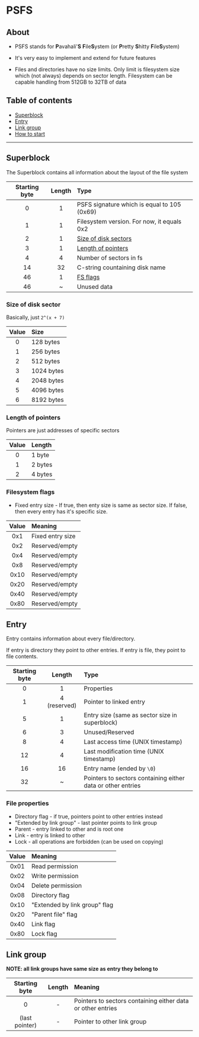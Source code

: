 # PSFS
## About
* PSFS stands for **P**avahali'**S** **F**ile**S**ystem (or **P**retty **S**hitty **F**ile**S**ystem)

* It's very easy to implement and extend for future features

* Files and directories have no size limits. Only limit is filesystem size which (not always) depends on sector length. Filesystem can be capable handling from 512GB to 32TB of data

## Table of contents

* [Superblock](#superblock)
* [Entry](#entry)
* [Link group](#link-group)
* [How to start](#how-to-start)

---

## Superblock
The Superblock contains all information about the layout of the file system

|Starting byte|Length|Type|
|:-:|:-:|:-|
|0|1|PSFS signature which is equal to 105 (0x69)|
|1|1|Filesystem version. For now, it equals 0x2|
|2|1|[Size of disk sectors](#size-of-disk-sector)|
|3|1|[Length of pointers](#length-of-pointers)|
|4|4|Number of sectors in fs|
|14|32|C-string countaining disk name|
|46|1|[FS flags](#filesystem-flags)|
|46|~|Unused data|

### Size of disk sector

Basically, just `2^(x + 7)`

|Value|Size|
|:-:|:-|
|0|128 bytes|
|1|256 bytes|
|2|512 bytes|
|3|1024 bytes|
|4|2048 bytes|
|5|4096 bytes|
|6|8192 bytes|

### Length of pointers

Pointers are just addresses of specific sectors

|Value|Length|
|:-:|:-|
|0|1 byte|
|1|2 bytes|
|2|4 bytes|

### Filesystem flags

* Fixed entry size - If true, then enty size is same as sector size. If false, then every entry has it's specific size.

|Value|Meaning|
|:-:|:-|
|0x1|Fixed entry size|
|0x2|Reserved/empty|
|0x4|Reserved/empty|
|0x8|Reserved/empty|
|0x10|Reserved/empty|
|0x20|Reserved/empty|
|0x40|Reserved/empty|
|0x80|Reserved/empty|

## Entry

Entry contains information about every file/directory.

If entry is directory they point to other entries. If entry is file, they point to file contents.

|Starting byte|Length|Type|
|:-:|:-:|:-|
|0|1|Properties|
|1|4 (reserved)|Pointer to linked entry|
|5|1|Entry size (same as sector size in superblock)|
|6|3|Unused/Reserved|
|8|4|Last access time (UNIX timestamp)|
|12|4|Last modification time (UNIX timestamp)|
|16|16|Entry name (ended by `\0`)|
|32|\~|Pointers to sectors containing either data or other entries|


### File properties

* Directory flag - if true, pointers point to other entries instead
* "Extended by link group" - last pointer points to link group
* Parent - entry linked to other and is root one
* Link - entry is linked to other
* Lock - all operations are forbidden (can be used on copying)

|Value|Meaning|
|:-:|:-|
|0x01|Read permission|
|0x02|Write permission|
|0x04|Delete permission|
|0x08|Directory flag|
|0x10|"Extended by link group" flag|
|0x20|"Parent file" flag|
|0x40|Link flag|
|0x80|Lock flag|

## Link group

**NOTE: all link groups have same size as entry they belong to**

|Starting byte|Length|Meaning|
|:-:|:-:|:-|
|0|-|Pointers to sectors containing either data or other entries|
|(last pointer)|-|Pointer to other link group|